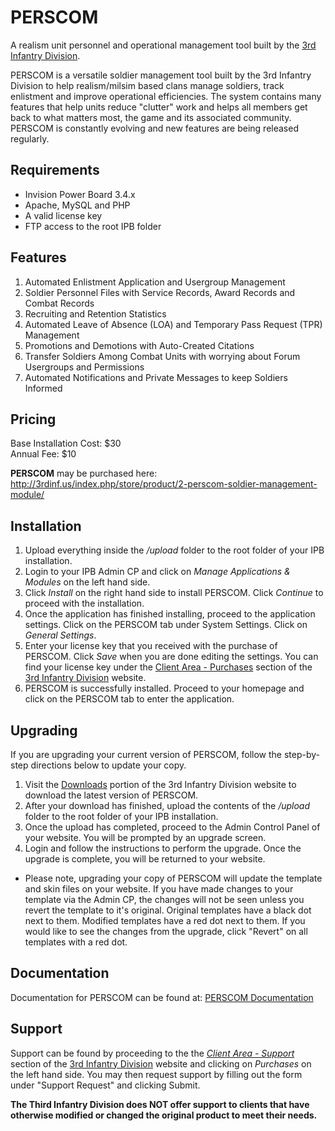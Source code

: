 # PERSCOM
A realism unit personnel and operational management tool built by the <a href="http://www.3rdinf.us">3rd Infantry Division</a>.

PERSCOM is a versatile soldier management tool built by the 3rd Infantry Division to help realism/milsim based clans manage soldiers, track enlistment and improve operational efficiencies. The system contains many features that help units reduce "clutter" work and helps all members get back to what matters most, the game and its associated community. PERSCOM is constantly evolving and new features are being released regularly.

Requirements
-

* Invision Power Board 3.4.x
* Apache, MySQL and PHP
* A valid license key
* FTP access to the root IPB folder


Features
-

1. Automated Enlistment Application and Usergroup Management
2. Soldier Personnel Files with Service Records, Award Records and Combat Records
3. Recruiting and Retention Statistics
4. Automated Leave of Absence (LOA) and Temporary Pass Request (TPR) Management
5. Promotions and Demotions with Auto-Created Citations
6. Transfer Soldiers Among Combat Units with worrying about Forum Usergroups and Permissions
7. Automated Notifications and Private Messages to keep Soldiers Informed

Pricing
-

Base Installation Cost: $30<br>
Annual Fee: $10

<b>PERSCOM</b> may be purchased here: http://3rdinf.us/index.php/store/product/2-perscom-soldier-management-module/

Installation
-

1. Upload everything inside the <i>/upload</i> folder to the root folder of your IPB installation.
2. Login to your IPB Admin CP and click on <i>Manage Applications & Modules</i> on the left hand side.
3. Click <i>Install</i> on the right hand side to install PERSCOM. Click <i>Continue</i> to proceed with the installation.
4. Once the application has finished installing, proceed to the application settings. Click on the PERSCOM tab under System Settings. Click on <i>General Settings</i>.
5. Enter your license key that you received with the purchase of PERSCOM. Click <i>Save</i> when you are done editing the settings. You can find your license key under the <a href="http://www.3rdinf.us/index.php?app=nexus&module=clients&section=purchases">Client Area - Purchases</a> section of the <a href="http://www.3rdinf.us">3rd Infantry Division</a> website.
6. PERSCOM is successfully installed. Proceed to your homepage and click on the PERSCOM tab to enter the application.

Upgrading
-

If you are upgrading your current version of PERSCOM, follow the step-by-step directions below to update your copy.

1. Visit the <a href="http://3rdinf.us/index.php?/files/">Downloads</a> portion of the 3rd Infantry Division website to download the latest version of PERSCOM.
2. After your download has finished, upload the contents of the <i>/upload</i> folder to the root folder of your IPB installation.
3. Once the upload has completed, proceed to the Admin Control Panel of your website. You will be prompted by an upgrade screen.
4. Login and follow the instructions to perform the upgrade. Once the upgrade is complete, you will be returned to your website.

* Please note, upgrading your copy of PERSCOM will update the template and skin files on your website. If you have made changes to your template via the Admin CP, the changes will not be seen unless you revert the template to it's original. Original templates have a black dot next to them. Modified templates have a red dot next to them. If you would like to see the changes from the upgrade, click "Revert" on all templates with a red dot.

Documentation
-

Documentation for PERSCOM can be found at: <a href="http://wiki.3rdinf.us/index.php/Perscom">PERSCOM Documentation</a>

Support
-

Support can be found by proceeding to the the <a href="http://www.3rdinf.us/index.php?app=nexus&module=support"><i>Client Area - Support</i></a> section of the <a href="http://www.3rdinf.us">3rd Infantry Division</a> website and clicking on <i>Purchases</i> on the left hand side. You may then request support by filling out the form under "Support Request" and clicking Submit.

<b>The Third Infantry Division does NOT offer support to clients that have otherwise modified or changed the original product to meet their needs.</b>